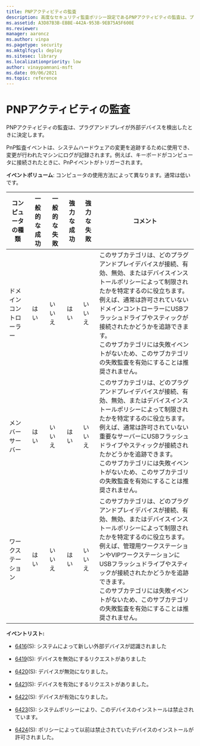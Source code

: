 ```yaml
---
title: PNPアクティビティの監査
description: 高度なセキュリティ監査ポリシー設定であるPNPアクティビティの監査は、プラグアンドプレイが外部デバイスを検出したときに決定します。
ms.assetid: A3D87B3B-EBBE-442A-953B-9EB75A5F600E
ms.reviewer: 
manager: aaroncz
ms.author: vinpa
ms.pagetype: security
ms.mktglfcycl: deploy
ms.sitesec: library
ms.localizationpriority: low
author: vinaypamnani-msft
ms.date: 09/06/2021
ms.topic: reference
---
```


# PNPアクティビティの監査

PNPアクティビティの監査は、プラグアンドプレイが外部デバイスを検出したときに決定します。

PnP監査イベントは、システムハードウェアの変更を追跡するために使用でき、変更が行われたマシンにログが記録されます。例えば、キーボードがコンピュータに接続されたときに、PnPイベントがトリガーされます。

**イベントボリューム**: コンピュータの使用方法によって異なります。通常は低いです。

| コンピュータの種類 | 一般的な成功 | 一般的な失敗 | 強力な成功 | 強力な失敗 | コメント                                                                                                                                                                                                                                                                                                                                                                                                                                  |
|-------------------|-----------------|-----------------|------------------|------------------|-------------------------------------------------------------------------------------------------------------------------------------------------------------------------------------------------------------------------------------------------------------------------------------------------------------------------------------------------------------------------------------------------------------------------------------------|
| ドメインコントローラー | はい             | いいえ              | はい              | いいえ               | このサブカテゴリは、どのプラグアンドプレイデバイスが接続、有効、無効、またはデバイスインストールポリシーによって制限されたかを特定するのに役立ちます。 <br>例えば、通常は許可されていないドメインコントローラーにUSBフラッシュドライブやスティックが接続されたかどうかを追跡できます。 <br>このサブカテゴリには失敗イベントがないため、このサブカテゴリの失敗監査を有効にすることは推奨されません。 |
| メンバーサーバー     | はい             | いいえ              | はい              | いいえ               | このサブカテゴリは、どのプラグアンドプレイデバイスが接続、有効、無効、またはデバイスインストールポリシーによって制限されたかを特定するのに役立ちます。 <br>例えば、通常は許可されていない重要なサーバーにUSBフラッシュドライブやスティックが接続されたかどうかを追跡できます。 <br>このサブカテゴリには失敗イベントがないため、このサブカテゴリの失敗監査を有効にすることは推奨されません。   |
| ワークステーション       | はい             | いいえ              | はい              | いいえ               | このサブカテゴリは、どのプラグアンドプレイデバイスが接続、有効、無効、またはデバイスインストールポリシーによって制限されたかを特定するのに役立ちます。 <br>例えば、管理用ワークステーションやVIPワークステーションにUSBフラッシュドライブやスティックが接続されたかどうかを追跡できます。 <br>このサブカテゴリには失敗イベントがないため、このサブカテゴリの失敗監査を有効にすることは推奨されません。    |

**イベントリスト:**

-   [6416](event-6416.md)(S): システムによって新しい外部デバイスが認識されました

-   [6419](event-6419.md)(S): デバイスを無効にするリクエストがありました

-   [6420](event-6420.md)(S): デバイスが無効になりました。

-   [6421](event-6421.md)(S): デバイスを有効にするリクエストがありました。

-   [6422](event-6422.md)(S): デバイスが有効になりました。

-   [6423](event-6423.md)(S): システムポリシーにより、このデバイスのインストールは禁止されています。

-   [6424](event-6424.md)(S): ポリシーによって以前は禁止されていたデバイスのインストールが許可されました。
